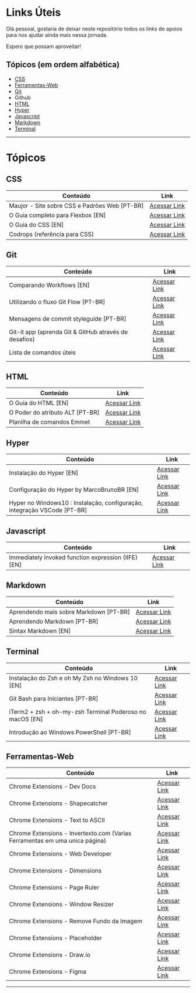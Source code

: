 # Links Úteis

Olá pessoal, gostaria de deixar neste repositório todos os links de apoios para nos ajudar ainda mais nessa jornada.

Espero que possam aproveitar!

## Tópicos (em ordem alfabética)

- [CSS](#css)
- [Ferramentas-Web](#ferramentas-web)
- [Git](#git)
- Github
- [HTML](#html)
- [Hyper](#hyper)
- [Javascript](#javascript)
- [Markdown](#markdown)
- [Terminal](#terminal)

---

# Tópicos

## CSS

| Conteúdo                                      | Link                                                                                             |
| --------------------------------------------- | ------------------------------------------------------------------------------------------------ |
| Maujor - Site sobre CSS e Padrões Web [PT-BR] | [Acessar Link](https://www.maujor.com/ "Clique e acesse agora!")                                 |
| O Guia completo para Flexbox [EN]             | [Acessar Link](https://css-tricks.com/snippets/css/a-guide-to-flexbox/ "Clique e acesse agora!") |
| O Guia do CSS [EN]                            | [Acessar Link](https://cssreference.io/ "Clique e acesse agora!")                                |
| Codrops (referência para CSS)                 | [Acessar Link](https://tympanus.net/codrops/css_reference/)                                      |

## Git

| Conteúdo                                              | Link                                                                                                                |
| ----------------------------------------------------- | ------------------------------------------------------------------------------------------------------------------- |
| Comparando Workflows [EN]                             | [Acessar Link](https://www.atlassian.com/git/tutorials/comparing-workflows "Clique e acesse agora!")                |
| Utilizando o fluxo Git Flow [PT-BR]                   | [Acessar Link](https://medium.com/trainingcenter/utilizando-o-fluxo-git-flow-e63d5e0d5e04 "Clique e acesse agora!") |
| Mensagens de commit styleguide [PT-BR]                | [Acessar Link](https://gist.github.com/crissilvaeng/dfb5b14f8eb2c25df4fd8a49f4f03252 "Clique e acesse agora!")      |
| Git-it app (aprenda Git & GitHub através de desafios) | [Acessar Link](https://github.com/jlord/git-it-electron/blob/master/README.md "Clique e acesse agora!")             |
| Lista de comandos úteis                               | [Acessar Link](https://gist.github.com/leocomelli/2545add34e4fec21ec16 "Clique e acesse agora!")                    |

## HTML

| Conteúdo                        | Link                                                                                       |
| ------------------------------- | ------------------------------------------------------------------------------------------ |
| O Guia do HTML [EN]             | [Acessar Link](https://htmlreference.io/ "Clique e acesse agora!")                         |
| O Poder do atributo ALT [PT-BR] | [Acessar Link](https://tableless.com.br/o-poder-do-atributo-alt/ "Clique e acesse agora!") |
| Planilha de comandos Emmet      | [Acessar Link](https://docs.emmet.io/cheat-sheet/)                                         |

## Hyper

| Conteúdo                                                                 | Link                                                                                                                                                                                       |
| ------------------------------------------------------------------------ | ------------------------------------------------------------------------------------------------------------------------------------------------------------------------------------------ |
| Instalação do Hyper [EN]                                                 | [Acessar Link](https://hyper.is/#installation "Clique e acesse agora!")                                                                                                                    |
| Configuração do Hyper by MarcoBrunoBR [EN]                               | [Acessar Link](https://notepad.pw/share/06tx422h "Clique e acesse agora!")                                                                                                                 |
| Hyper no Windows10 : Instalação, configuração, integração VSCode [PT-BR] | [Acessar Link](https://medium.com/@raphaelbernardoohlsen/hyper-no-windows10-instala%C3%A7%C3%A3o-configura%C3%A7%C3%A3o-integra%C3%A7%C3%A3o-vscode-cf80ad4a696d "Clique e acesse agora!") |

## Javascript

| Conteúdo                                            | Link                                                                                                                                                         |
| --------------------------------------------------- | ------------------------------------------------------------------------------------------------------------------------------------------------------------ |
| Immediately invoked function expression (IIFE) [EN] | [Acessar Link](https://medium.com/@vvkchandra/essential-javascript-mastering-immediately-invoked-function-expressions-67791338ddc6 "Clique e acesse agora!") |

## Markdown

| Conteúdo                               | Link                                                                                           |
| -------------------------------------- | ---------------------------------------------------------------------------------------------- |
| Aprendendo mais sobre Markdown [PT-BR] | [Acessar Link](https://markdown.showmethecode.com.br "Clique e acesse agora!")                 |
| Aprendendo Markdown [PT-BR]            | [Acessar Link](https://blog.da2k.com.br/2015/02/08/aprenda-markdown/ "Clique e acesse agora!") |
| Sintax Markdown [EN]                   | [Acessar Link](https://daringfireball.net/projects/markdown/syntax "Clique e acesse agora!")   |

## Terminal

| Conteúdo                                                 | Link                                                                                                                                                                                              |
| -------------------------------------------------------- | ------------------------------------------------------------------------------------------------------------------------------------------------------------------------------------------------- |
| Instalação do Zsh e oh My Zsh no Windows 10 [EN]         | [Acessar Link](https://evdokimovm.github.io/windows/zsh/shell/syntax/highlighting/ohmyzsh/hyper/terminal/2017/02/24/how-to-install-zsh-and-oh-my-zsh-on-windows-10.html "Clique e acesse agora!") |
| Git Bash para Iniciantes [PT-BR]                         | [Acessar Link](https://www.vivaolinux.com.br/artigo/Bash-O-interpretador-de-comandos "Clique e acesse agora!")                                                                                    |
| iTerm2 + zsh + oh-my-zsh Terminal Poderoso no macOS [EN] | [Acessar Link](https://medium.com/ayuth/iterm2-zsh-oh-my-zsh-the-most-power-full-of-terminal-on-macos-bdb2823fb04c "Clique e acesse agora!")                                                      |
| Introdução ao Windows PowerShell [PT-BR]                 | [Acessar Link](https://docs.microsoft.com/pt-br/powershell/scripting/getting-started/getting-started-with-windows-powershell?view=powershell-6 "Clique e acesse agora!")                          |

## Ferramentas-Web

| Conteúdo                                                                    | Link                                                                                                            |
| --------------------------------------------------------------------------- | --------------------------------------------------------------------------------------------------------------- |
| Chrome Extensions - Dev Docs                                                | [Acessar Link](https://devdocs.io/ "Clique e acesse agora!")                                                    |
| Chrome Extensions - Shapecatcher                                            | [Acessar Link](http://shapecatcher.com/ "Clique e acesse agora!")                                               |
| Chrome Extensions - Text to ASCII                                           | [Acessar Link](http://patorjk.com/software/taag/ "Clique e acesse agora!")                                      |
| Chrome Extensions - Invertexto.com (Varias Ferramentas em uma unica página) | [Acessar Link](https://www.invertexto.com/ "Clique e acesse agora!")                                            |
| Chrome Extensions - Web Developer                                           | [Acessar Link](https://chrome.google.com/webstore/detail/web-developer/bfbameneiokkgbdmiekhjnmfkcnldhhm)        |
| Chrome Extensions - Dimensions                                              | [Acessar Link](https://chrome.google.com/webstore/detail/dimensions/baocaagndhipibgklemoalmkljaimfdj/related)   |
| Chrome Extensions - Page Ruler                                              | [Acessar Link](https://chrome.google.com/webstore/detail/page-ruler/emliamioobfffbgcfdchabfibonehkme)           |
| Chrome Extensions - Window Resizer                                          | [Acessar Link](https://chrome.google.com/webstore/detail/window-resizer/kkelicaakdanhinjdeammmilcgefonfh?hl=en) |
| Chrome Extensions - Remove Fundo da Imagem                                  | [Acessar Link](https://www.remove.bg/)  |
| Chrome Extensions - Placeholder                                             | [Acessar Link](https://placeholder.com/)|
| Chrome Extensions - Draw.io                                                 | [Acessar Link](https://www.draw.io/)    |
| Chrome Extensions - Figma                                                   | [Acessar Link](https://www.figma.com/)  |                 
---
